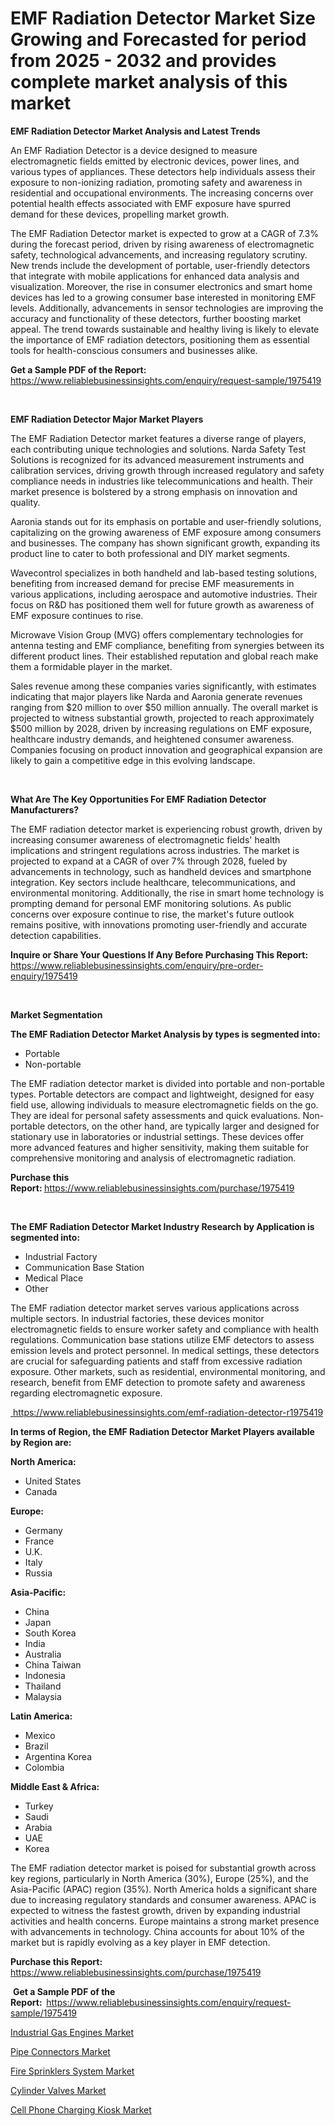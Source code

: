 <p><h1>EMF Radiation Detector Market Size Growing and Forecasted for period from 2025 - 2032 and provides complete market analysis of this market</h1></p><p><strong>EMF Radiation Detector Market Analysis and Latest Trends</strong></p>
<p><p>An EMF Radiation Detector is a device designed to measure electromagnetic fields emitted by electronic devices, power lines, and various types of appliances. These detectors help individuals assess their exposure to non-ionizing radiation, promoting safety and awareness in residential and occupational environments. The increasing concerns over potential health effects associated with EMF exposure have spurred demand for these devices, propelling market growth.</p><p>The EMF Radiation Detector market is expected to grow at a CAGR of 7.3% during the forecast period, driven by rising awareness of electromagnetic safety, technological advancements, and increasing regulatory scrutiny. New trends include the development of portable, user-friendly detectors that integrate with mobile applications for enhanced data analysis and visualization. Moreover, the rise in consumer electronics and smart home devices has led to a growing consumer base interested in monitoring EMF levels. Additionally, advancements in sensor technologies are improving the accuracy and functionality of these detectors, further boosting market appeal. The trend towards sustainable and healthy living is likely to elevate the importance of EMF radiation detectors, positioning them as essential tools for health-conscious consumers and businesses alike.</p></p>
<p><strong>Get a Sample PDF of the Report:&nbsp;</strong> <a href="https://www.reliablebusinessinsights.com/enquiry/request-sample/1975419?utm_campaign=57&utm_medium=2&utm_source=Github&utm_content=ia&utm_term=10042025&utm_id=emf-radiation-detector">https://www.reliablebusinessinsights.com/enquiry/request-sample/1975419</a></p>
<p>&nbsp;</p>
<p><strong>EMF Radiation Detector Major Market Players</strong></p>
<p><p>The EMF Radiation Detector market features a diverse range of players, each contributing unique technologies and solutions. Narda Safety Test Solutions is recognized for its advanced measurement instruments and calibration services, driving growth through increased regulatory and safety compliance needs in industries like telecommunications and health. Their market presence is bolstered by a strong emphasis on innovation and quality.</p><p>Aaronia stands out for its emphasis on portable and user-friendly solutions, capitalizing on the growing awareness of EMF exposure among consumers and businesses. The company has shown significant growth, expanding its product line to cater to both professional and DIY market segments.</p><p>Wavecontrol specializes in both handheld and lab-based testing solutions, benefiting from increased demand for precise EMF measurements in various applications, including aerospace and automotive industries. Their focus on R&D has positioned them well for future growth as awareness of EMF exposure continues to rise.</p><p>Microwave Vision Group (MVG) offers complementary technologies for antenna testing and EMF compliance, benefiting from synergies between its different product lines. Their established reputation and global reach make them a formidable player in the market.</p><p>Sales revenue among these companies varies significantly, with estimates indicating that major players like Narda and Aaronia generate revenues ranging from $20 million to over $50 million annually. The overall market is projected to witness substantial growth, projected to reach approximately $500 million by 2028, driven by increasing regulations on EMF exposure, healthcare industry demands, and heightened consumer awareness. Companies focusing on product innovation and geographical expansion are likely to gain a competitive edge in this evolving landscape.</p></p>
<p>&nbsp;</p>
<p><strong>What Are The Key Opportunities For EMF Radiation Detector Manufacturers?</strong></p>
<p><p>The EMF radiation detector market is experiencing robust growth, driven by increasing consumer awareness of electromagnetic fields' health implications and stringent regulations across industries. The market is projected to expand at a CAGR of over 7% through 2028, fueled by advancements in technology, such as handheld devices and smartphone integration. Key sectors include healthcare, telecommunications, and environmental monitoring. Additionally, the rise in smart home technology is prompting demand for personal EMF monitoring solutions. As public concerns over exposure continue to rise, the market's future outlook remains positive, with innovations promoting user-friendly and accurate detection capabilities.</p></p>
<p><strong>Inquire or Share Your Questions If Any Before Purchasing This Report:</strong> <a href="https://www.reliablebusinessinsights.com/enquiry/pre-order-enquiry/1975419?utm_campaign=57&utm_medium=2&utm_source=Github&utm_content=ia&utm_term=10042025&utm_id=emf-radiation-detector">https://www.reliablebusinessinsights.com/enquiry/pre-order-enquiry/1975419</a></p>
<p>&nbsp;</p>
<p><strong>Market Segmentation</strong></p>
<p><strong>The EMF Radiation Detector Market Analysis by types is segmented into:</strong></p>
<p><ul><li>Portable</li><li>Non-portable</li></ul></p>
<p><p>The EMF radiation detector market is divided into portable and non-portable types. Portable detectors are compact and lightweight, designed for easy field use, allowing individuals to measure electromagnetic fields on the go. They are ideal for personal safety assessments and quick evaluations. Non-portable detectors, on the other hand, are typically larger and designed for stationary use in laboratories or industrial settings. These devices offer more advanced features and higher sensitivity, making them suitable for comprehensive monitoring and analysis of electromagnetic radiation.</p></p>
<p><strong>Purchase this Report:&nbsp;</strong><a href="https://www.reliablebusinessinsights.com/purchase/1975419?utm_campaign=57&utm_medium=2&utm_source=Github&utm_content=ia&utm_term=10042025&utm_id=emf-radiation-detector">https://www.reliablebusinessinsights.com/purchase/1975419</a></p>
<p>&nbsp;</p>
<p><strong>The EMF Radiation Detector Market Industry Research by Application is segmented into:</strong></p>
<p><ul><li>Industrial Factory</li><li>Communication Base Station</li><li>Medical Place</li><li>Other</li></ul></p>
<p><p>The EMF radiation detector market serves various applications across multiple sectors. In industrial factories, these devices monitor electromagnetic fields to ensure worker safety and compliance with health regulations. Communication base stations utilize EMF detectors to assess emission levels and protect personnel. In medical settings, these detectors are crucial for safeguarding patients and staff from excessive radiation exposure. Other markets, such as residential, environmental monitoring, and research, benefit from EMF detection to promote safety and awareness regarding electromagnetic exposure.</p></p>
<p><a href="https://www.reliablebusinessinsights.com/emf-radiation-detector-r1975419?utm_campaign=57&utm_medium=2&utm_source=Github&utm_content=ia&utm_term=10042025&utm_id=emf-radiation-detector">&nbsp;https://www.reliablebusinessinsights.com/emf-radiation-detector-r1975419</a></p>
<p><strong>In terms of Region, the EMF Radiation Detector Market Players available by Region are:</strong></p>
<p>
    <p> <strong> North America: </strong>
        <ul>
            <li>United States</li>
            <li>Canada</li>
        </ul>
        </p> 
    <p> <strong> Europe: </strong>
        <ul>
            <li>Germany</li>
            <li>France</li>
            <li>U.K.</li>
            <li>Italy</li>
            <li>Russia</li>
        </ul>
        </p> 
    <p> <strong> Asia-Pacific: </strong>
        <ul>
            <li>China</li>
            <li>Japan</li>
            <li>South Korea</li>
            <li>India</li>
            <li>Australia</li>
            <li>China Taiwan</li>
            <li>Indonesia</li>
            <li>Thailand</li>
            <li>Malaysia</li>
        </ul>
        </p> 
    <p> <strong> Latin America: </strong>
        <ul>
            <li>Mexico</li>
            <li>Brazil</li>
            <li>Argentina Korea</li>
            <li>Colombia</li>
        </ul>
        </p> 
    <p> <strong> Middle East & Africa: </strong>
        <ul>
            <li>Turkey</li>
            <li>Saudi</li>
            <li>Arabia</li>
            <li>UAE</li>
            <li>Korea</li>
        </ul>
    </p>
    </p>
<p><p>The EMF radiation detector market is poised for substantial growth across key regions, particularly in North America (30%), Europe (25%), and the Asia-Pacific (APAC) region (35%). North America holds a significant share due to increasing regulatory standards and consumer awareness. APAC is expected to witness the fastest growth, driven by expanding industrial activities and health concerns. Europe maintains a strong market presence with advancements in technology. China accounts for about 10% of the market but is rapidly evolving as a key player in EMF detection.</p></p>
<p><strong>Purchase this Report: </strong><a href="https://www.reliablebusinessinsights.com/purchase/1975419?utm_campaign=57&utm_medium=2&utm_source=Github&utm_content=ia&utm_term=10042025&utm_id=emf-radiation-detector">https://www.reliablebusinessinsights.com/purchase/1975419</a></p>
<p>&nbsp;<strong>Get a Sample PDF of the Report:&nbsp;&nbsp;</strong><a href="https://www.reliablebusinessinsights.com/enquiry/request-sample/1975419?utm_campaign=57&utm_medium=2&utm_source=Github&utm_content=ia&utm_term=10042025&utm_id=emf-radiation-detector">https://www.reliablebusinessinsights.com/enquiry/request-sample/1975419</a></p>
<p><strong></strong></p>
<p><p><a href="https://github.com/avikalitesjj/Market-Research-Report-List-1/blob/main/industrial-gas-engines-market.md?utm_campaign=57&utm_medium=2&utm_source=Github&utm_content=ia&utm_term=10042025&utm_id=emf-radiation-detector">Industrial Gas Engines Market</a></p><p><a href="https://github.com/shefikagbons/Market-Research-Report-List-1/blob/main/pipe-connectors-market.md?utm_campaign=57&utm_medium=2&utm_source=Github&utm_content=ia&utm_term=10042025&utm_id=emf-radiation-detector">Pipe Connectors Market</a></p><p><a href="https://github.com/nontoengolo/Market-Research-Report-List-1/blob/main/fire-sprinklers-system-market.md?utm_campaign=57&utm_medium=2&utm_source=Github&utm_content=ia&utm_term=10042025&utm_id=emf-radiation-detector">Fire Sprinklers System Market</a></p><p><a href="https://github.com/ceneabiruk11/Market-Research-Report-List-1/blob/main/cylinder-valves-market.md?utm_campaign=57&utm_medium=2&utm_source=Github&utm_content=ia&utm_term=10042025&utm_id=emf-radiation-detector">Cylinder Valves Market</a></p><p><a href="https://github.com/pomasifilo/Market-Research-Report-List-1/blob/main/cell-phone-charging-kiosk-market.md?utm_campaign=57&utm_medium=2&utm_source=Github&utm_content=ia&utm_term=10042025&utm_id=emf-radiation-detector">Cell Phone Charging Kiosk Market</a></p></p>